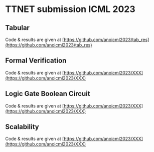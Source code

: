 # TTNET submission ICML 2023

## Tabular

Code & results are given at [https://github.com/anoicml2023/tab_res](https://github.com/anoicml2023/tab_res)

## Formal Verification

Code & results are given at [https://github.com/anoicml2023/XXX](https://github.com/anoicml2023/XXX)

## Logic Gate Boolean Circuit

Code & results are given at [https://github.com/anoicml2023/XXX](https://github.com/anoicml2023/XXX)

## Scalability

Code & results are given at [https://github.com/anoicml2023/XXX](https://github.com/anoicml2023/XXX)
